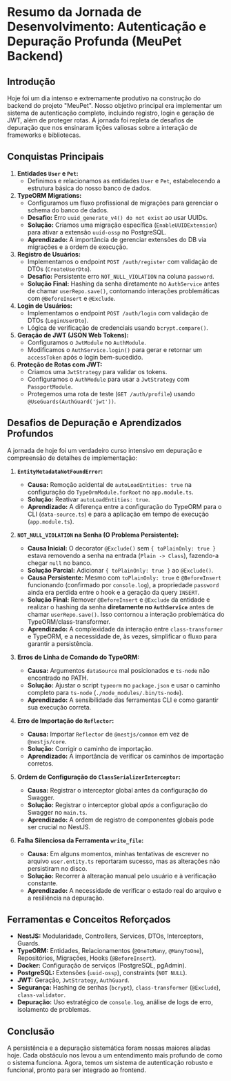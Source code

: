 # Resumo da Jornada de Desenvolvimento: Autenticação e Depuração Profunda (MeuPet Backend)

## Introdução

Hoje foi um dia intenso e extremamente produtivo na construção do backend do projeto "MeuPet". Nosso objetivo principal era implementar um sistema de autenticação completo, incluindo registro, login e geração de JWT, além de proteger rotas. A jornada foi repleta de desafios de depuração que nos ensinaram lições valiosas sobre a interação de frameworks e bibliotecas.

## Conquistas Principais

1.  **Entidades `User` e `Pet`:**
    *   Definimos e relacionamos as entidades `User` e `Pet`, estabelecendo a estrutura básica do nosso banco de dados.
2.  **TypeORM Migrations:**
    *   Configuramos um fluxo profissional de migrações para gerenciar o schema do banco de dados.
    *   **Desafio:** Erro `uuid_generate_v4() do not exist` ao usar UUIDs.
    *   **Solução:** Criamos uma migração específica (`EnableUUIDExtension`) para ativar a extensão `uuid-ossp` no PostgreSQL.
    *   **Aprendizado:** A importância de gerenciar extensões do DB via migrações e a ordem de execução.
3.  **Registro de Usuários:**
    *   Implementamos o endpoint `POST /auth/register` com validação de DTOs (`CreateUserDto`).
    *   **Desafio:** Persistente erro `NOT_NULL_VIOLATION` na coluna `password`.
    *   **Solução Final:** Hashing da senha diretamente no `AuthService` antes de chamar `userRepo.save()`, contornando interações problemáticas com `@BeforeInsert` e `@Exclude`.
4.  **Login de Usuários:**
    *   Implementamos o endpoint `POST /auth/login` com validação de DTOs (`LoginUserDto`).
    *   Lógica de verificação de credenciais usando `bcrypt.compare()`.
5.  **Geração de JWT (JSON Web Tokens):**
    *   Configuramos o `JwtModule` no `AuthModule`.
    *   Modificamos o `AuthService.login()` para gerar e retornar um `accessToken` após o login bem-sucedido.
6.  **Proteção de Rotas com JWT:**
    *   Criamos uma `JwtStrategy` para validar os tokens.
    *   Configuramos o `AuthModule` para usar a `JwtStrategy` com `PassportModule`.
    *   Protegemos uma rota de teste (`GET /auth/profile`) usando `@UseGuards(AuthGuard('jwt'))`.

## Desafios de Depuração e Aprendizados Profundos

A jornada de hoje foi um verdadeiro curso intensivo em depuração e compreensão de detalhes de implementação:

1.  **`EntityMetadataNotFoundError`:**
    *   **Causa:** Remoção acidental de `autoLoadEntities: true` na configuração do `TypeOrmModule.forRoot` no `app.module.ts`.
    *   **Solução:** Reativar `autoLoadEntities: true`.
    *   **Aprendizado:** A diferença entre a configuração do TypeORM para o CLI (`data-source.ts`) e para a aplicação em tempo de execução (`app.module.ts`).

2.  **`NOT_NULL_VIOLATION` na Senha (O Problema Persistente):**
    *   **Causa Inicial:** O decorator `@Exclude()` sem `{ toPlainOnly: true }` estava removendo a senha na entrada (`Plain -> Class`), fazendo-a chegar `null` no banco.
    *   **Solução Parcial:** Adicionar `{ toPlainOnly: true }` ao `@Exclude()`.
    *   **Causa Persistente:** Mesmo com `toPlainOnly: true` e `@BeforeInsert` funcionando (confirmado por `console.log`), a propriedade `password` ainda era perdida entre o hook e a geração da query `INSERT`.
    *   **Solução Final:** Remover `@BeforeInsert` e `@Exclude` da entidade e realizar o hashing da senha **diretamente no `AuthService`** antes de chamar `userRepo.save()`. Isso contornou a interação problemática do TypeORM/class-transformer.
    *   **Aprendizado:** A complexidade da interação entre `class-transformer` e TypeORM, e a necessidade de, às vezes, simplificar o fluxo para garantir a persistência.

3.  **Erros de Linha de Comando do TypeORM:**
    *   **Causa:** Argumentos `dataSource` mal posicionados e `ts-node` não encontrado no PATH.
    *   **Solução:** Ajustar o script `typeorm` no `package.json` e usar o caminho completo para `ts-node` (`./node_modules/.bin/ts-node`).
    *   **Aprendizado:** A sensibilidade das ferramentas CLI e como garantir sua execução correta.

4.  **Erro de Importação do `Reflector`:**
    *   **Causa:** Importar `Reflector` de `@nestjs/common` em vez de `@nestjs/core`.
    *   **Solução:** Corrigir o caminho de importação.
    *   **Aprendizado:** A importância de verificar os caminhos de importação corretos.

5.  **Ordem de Configuração do `ClassSerializerInterceptor`:**
    *   **Causa:** Registrar o interceptor global antes da configuração do Swagger.
    *   **Solução:** Registrar o interceptor global *após* a configuração do Swagger no `main.ts`.
    *   **Aprendizado:** A ordem de registro de componentes globais pode ser crucial no NestJS.

6.  **Falha Silenciosa da Ferramenta `write_file`:**
    *   **Causa:** Em alguns momentos, minhas tentativas de escrever no arquivo `user.entity.ts` reportaram sucesso, mas as alterações não persistiram no disco.
    *   **Solução:** Recorrer à alteração manual pelo usuário e à verificação constante.
    *   **Aprendizado:** A necessidade de verificar o estado real do arquivo e a resiliência na depuração.

## Ferramentas e Conceitos Reforçados

*   **NestJS:** Modularidade, Controllers, Services, DTOs, Interceptors, Guards.
*   **TypeORM:** Entidades, Relacionamentos (`@OneToMany`, `@ManyToOne`), Repositórios, Migrações, Hooks (`@BeforeInsert`).
*   **Docker:** Configuração de serviços (PostgreSQL, pgAdmin).
*   **PostgreSQL:** Extensões (`uuid-ossp`), constraints (`NOT NULL`).
*   **JWT:** Geração, `JwtStrategy`, `AuthGuard`.
*   **Segurança:** Hashing de senhas (`bcrypt`), `class-transformer` (`@Exclude`), `class-validator`.
*   **Depuração:** Uso estratégico de `console.log`, análise de logs de erro, isolamento de problemas.

## Conclusão

A persistência e a depuração sistemática foram nossas maiores aliadas hoje. Cada obstáculo nos levou a um entendimento mais profundo de como o sistema funciona. Agora, temos um sistema de autenticação robusto e funcional, pronto para ser integrado ao frontend.
